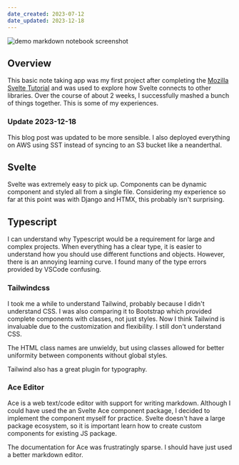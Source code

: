```yaml
---
date_created: 2023-07-12
date_updated: 2023-12-18
---
```

![demo markdown notebook screenshot](/images/blog/20230712_markdown_notebook.png)

## Overview

This basic note taking app was my first project after completing the [Mozilla Svelte Tutorial](https://developer.mozilla.org/en-US/docs/Learn/Tools_and_testing/Client-side_JavaScript_frameworks/Svelte_getting_started) and was used to explore how Svelte connects to other libraries. Over the course of about 2 weeks, I successfully mashed a bunch of things together. This is some of my experiences.

### Update 2023-12-18

This blog post was updated to be more sensible. I also deployed everything on AWS using SST instead of syncing to an S3 bucket like a neanderthal.

## Svelte

Svelte was extremely easy to pick up. Components can be dynamic component and styled all from a single file. Considering my experience so far at this point was with Django and HTMX, this probably isn't surprising.

## Typescript

I can understand why Typescript would be a requirement for large and complex projects. When everything has a clear type, it is easier to understand how you should use different functions and objects. However, there is an annoying learning curve. I found many of the type errors provided by VSCode confusing.

### Tailwindcss

I took me a while to understand Tailwind, probably because I didn't understand CSS.  I was also comparing it to Bootstrap which provided complete components with classes, not just styles. Now I think Tailwind is invaluable due to the customization and flexibility. I still don't understand CSS.

The HTML class names are unwieldy, but using classes allowed for better uniformity between components without  global styles.

Tailwind also has a great plugin for typography.

### Ace Editor

Ace is a web text/code editor with support for writing markdown. Although I could have used the an Svelte Ace component package, I decided to implement the component myself for practice. Svelte doesn't have a large package ecosystem, so it is important learn how to create custom components for existing JS package.

The documentation for Ace was frustratingly sparse. I should have just used a better  markdown editor.